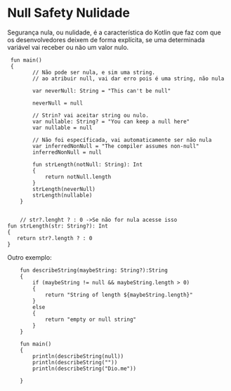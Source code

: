 # Null Safety Nulidade
Segurança nula, ou nulidade, é a característica do Kotlin que faz com que os desenvolvedores deixem de forma explícita,
se uma determinada variável vai receber ou não um valor nulo.
    
     fun main()
     {
            // Não pode ser nula, e sim uma string.
            // ao atribuir null, vai dar erro pois é uma string, não nula
            
            var neverNull: String = "This can't be null"
            
            neverNull = null
            
            // Strin? vai aceitar string ou nulo.
            var nullable: String? = "You can keep a null here"
            var nullable = null
            
            // Não foi específicada, vai automaticamente ser não nula
            var inferredNonNull = "The compiler assumes non-null"
            inferredNonNull = null
            
            fun strLength(notNull: String): Int
            {
                return notNull.length
            }
            strLength(neverNull)
            strLength(nullable)
        }

    
        // str?.lenght ? : 0 ->Se não for nula acesse isso
    fun strLength(str: String?): Int 
    {
       return str?.length ? : 0
    }
  Outro exemplo:
        
        fun describeString(maybeString: String?):String
        {
            if (maybeString != null && maybeString.length > 0)
            {
                return "String of length ${maybeString.length}"
            }
            else
            {
                return "empty or null string"
            }
        }
        
        fun main()
        {
            println(describeString(null))
            println(describeString(""))
            println(describeString("Dio.me"))
        
        }
    
